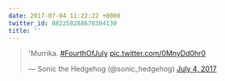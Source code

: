 ```yaml
---
date: 2017-07-04 11:22:22 +0000
twitter_id: 882258288670384130
title: ''
---
```


<blockquote class="twitter-tweet"><p lang="eu" dir="ltr">&#39;Murrika. <a href="https://twitter.com/hashtag/FourthOfJuly?src=hash&amp;ref_src=twsrc%5Etfw">#FourthOfJuly</a> <a href="https://t.co/0MnyDd0hr0">pic.twitter.com/0MnyDd0hr0</a></p>&mdash; Sonic the Hedgehog (@sonic_hedgehog) <a href="https://twitter.com/sonic_hedgehog/status/882255324282998784?ref_src=twsrc%5Etfw">July 4, 2017</a></blockquote>
<script async src="https://platform.twitter.com/widgets.js" charset="utf-8"></script>
